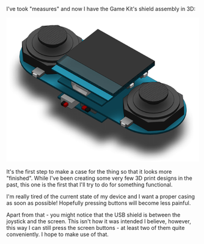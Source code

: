 I've took "measures" and now I have the Game Kit's shield assembly in 3D:

<img class="center" src="/inc/posts/casedesign-02.png" />

It's the first step to make a case for the thing so that it looks more "finished". While 
I've been creating some very few 3D print designs in the past, this one is the first 
that I'll try to do for something functional. 

I'm really tired of the current state of my device and I want a proper casing as soon as 
possible! Hopefully pressing buttons will become less painful.

Apart from that - you might notice that the USB shield is between the joystick and the
screen. This isn't how it was intended I believe, however, this way I can still press 
the screen buttons - at least two of them quite conveniently. I hope to make use of 
that.